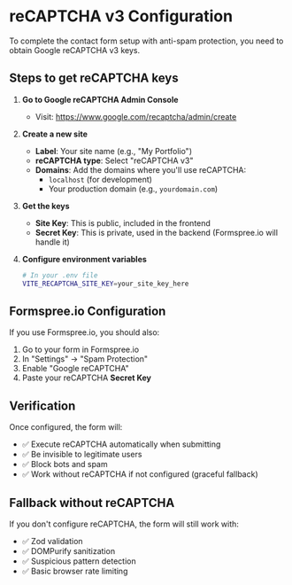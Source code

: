 # reCAPTCHA v3 Configuration

To complete the contact form setup with anti-spam protection, you need to obtain Google reCAPTCHA v3 keys.

## Steps to get reCAPTCHA keys

1. **Go to Google reCAPTCHA Admin Console**
   - Visit: <https://www.google.com/recaptcha/admin/create>

2. **Create a new site**
   - **Label**: Your site name (e.g., "My Portfolio")
   - **reCAPTCHA type**: Select "reCAPTCHA v3"
   - **Domains**: Add the domains where you'll use reCAPTCHA:
     - `localhost` (for development)
     - Your production domain (e.g., `yourdomain.com`)

3. **Get the keys**
   - **Site Key**: This is public, included in the frontend
   - **Secret Key**: This is private, used in the backend (Formspree.io will handle it)

4. **Configure environment variables**

   ```bash
   # In your .env file
   VITE_RECAPTCHA_SITE_KEY=your_site_key_here
   ```

## Formspree.io Configuration

If you use Formspree.io, you should also:

1. Go to your form in Formspree.io
2. In "Settings" → "Spam Protection"
3. Enable "Google reCAPTCHA"
4. Paste your reCAPTCHA **Secret Key**

## Verification

Once configured, the form will:

- ✅ Execute reCAPTCHA automatically when submitting
- ✅ Be invisible to legitimate users
- ✅ Block bots and spam
- ✅ Work without reCAPTCHA if not configured (graceful fallback)

## Fallback without reCAPTCHA

If you don't configure reCAPTCHA, the form will still work with:

- ✅ Zod validation
- ✅ DOMPurify sanitization
- ✅ Suspicious pattern detection
- ✅ Basic browser rate limiting
